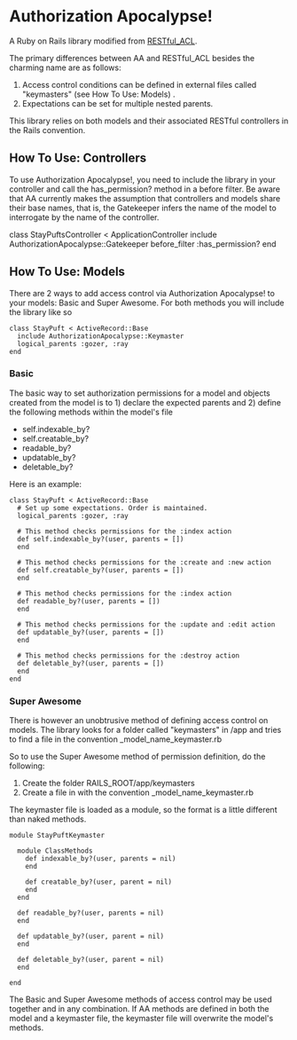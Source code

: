 Authorization Apocalypse!
=========================

A Ruby on Rails library modified from [RESTful_ACL](http://github.com/mdarby/restful_acl/tree/master).

The primary differences between AA and RESTful_ACL besides the charming name are as follows:

1. Access control conditions can be defined in external files called "keymasters" (see How To Use: Models) .
2. Expectations can be set for multiple nested parents.

This library relies on both models and their associated RESTful controllers in the Rails convention. 

How To Use: Controllers
-----------------------

To use Authorization Apocalypse!, you need to include the library in your controller and call the has_permission? method in a before filter. Be aware that AA currently makes the assumption that controllers and models share their base names, that is, the Gatekeeper infers the name of the model to interrogate by the name of the controller.

  class StayPuftsController < ApplicationController
    include AuthorizationApocalypse::Gatekeeper
    before_filter :has_permission?
  end

How To Use: Models
------------------

There are 2 ways to add access control via Authorization Apocalypse! to your models: Basic and Super Awesome. For both methods you will include the library like so

    class StayPuft < ActiveRecord::Base
      include AuthorizationApocalypse::Keymaster
      logical_parents :gozer, :ray
    end

### Basic

The basic way to set authorization permissions for a model and objects created from the model is to 1) declare the expected parents and 2) define the following methods within the model's file

* self.indexable_by?
* self.creatable_by?
* readable_by?
* updatable_by?
* deletable_by?

Here is an example:

    class StayPuft < ActiveRecord::Base
      # Set up some expectations. Order is maintained.
      logical_parents :gozer, :ray
      
      # This method checks permissions for the :index action
      def self.indexable_by?(user, parents = [])
      end

      # This method checks permissions for the :create and :new action
      def self.creatable_by?(user, parents = [])
      end
      
      # This method checks permissions for the :index action
      def readable_by?(user, parents = [])
      end

      # This method checks permissions for the :update and :edit action
      def updatable_by?(user, parents = [])
      end

      # This method checks permissions for the :destroy action
      def deletable_by?(user, parents = [])
      end
    end
    
### Super Awesome

There is however an unobtrusive method of defining access control on models. The library looks for a folder called "keymasters" in /app and tries to find a file in the convention _model\_name_keymaster.rb

So to use the Super Awesome method of permission definition, do the following:

1. Create the folder RAILS_ROOT/app/keymasters
2. Create a file in with the convention _model\_name_keymaster.rb

The keymaster file is loaded as a module, so the format is a little different than naked methods.

    module StayPuftKeymaster

      module ClassMethods  
        def indexable_by?(user, parents = nil)
        end

        def creatable_by?(user, parent = nil)
        end
      end

      def readable_by?(user, parents = nil)
      end

      def updatable_by?(user, parent = nil)
      end

      def deletable_by?(user, parent = nil)
      end
      
    end
    
The Basic and Super Awesome methods of access control may be used together and in any combination. If AA methods are defined in both the model and a keymaster file, the keymaster file will overwrite the model's methods.
